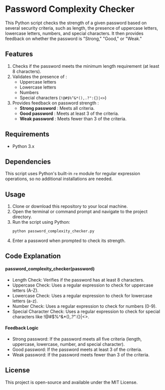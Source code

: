 # Password Complexity Checker

This Python script checks the strength of a given password based on several security criteria, such as length, the presence of uppercase letters, lowercase letters, numbers, and special characters. It then provides feedback on whether the password is "Strong," "Good," or "Weak."

## Features
1. Checks if the password meets the minimum length requirement (at least 8 characters).
2. Validates the presence of :
   - Uppercase letters
   - Lowercase letters
   - Numbers
   - Special characters (`!@#$%^&*(),.?":{}|<>`)
3. Provides feedback on password strength :
   - **Strong password** : Meets all criteria.
   - **Good password** : Meets at least 3 of the criteria.
   - **Weak password** : Meets fewer than 3 of the criteria.

## Requirements
- Python 3.x

## Dependencies
This script uses Python's built-in `re` module for regular expression operations, so no additional installations are needed.

## Usage
1. Clone or download this repository to your local machine.
2. Open the terminal or command prompt and navigate to the project directory.
3. Run the script using Python:
   ```bash
   python password_complexity_checker.py
4. Enter a password when prompted to check its strength.

## Code Explanation
#### password_complexity_checker(password)
- Length Check: Verifies if the password has at least 8 characters.
- Uppercase Check: Uses a regular expression to check for uppercase letters (A-Z).
- Lowercase Check: Uses a regular expression to check for lowercase letters (a-z).
- Number Check: Uses a regular expression to check for numbers (0-9).
- Special Character Check: Uses a regular expression to check for special characters like !@#$%^&*(),.?":{}|<>.

#### Feedback Logic
- Strong password: If the password meets all five criteria (length, uppercase, lowercase, number, and special character).
- Good password: If the password meets at least 3 of the criteria.
- Weak password: If the password meets fewer than 3 of the criteria.

## License
This project is open-source and available under the MIT License.